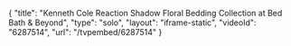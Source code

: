 {
    "title": "Kenneth Cole Reaction Shadow Floral Bedding Collection at Bed Bath & Beyond",
    "type": "solo",
    "layout": "iframe-static",
    "videoId": "6287514",
    "url": "\/tvpembed\/6287514"
}